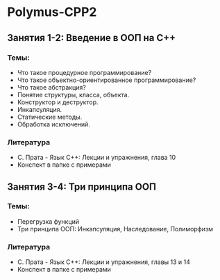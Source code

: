 # Polymus-CPP2

## Занятия 1-2: Введение в ООП на С++
### Темы:
  - Что такое процедурное программирование?
  - Что такое объектно-ориентированное программирование?
  - Что такое абстракция?
  - Понятие структуры, класса, объекта.
  - Конструктор и деструктор.
  - Инкапсуляция.
  - Статические методы.
  - Обработка исключений.

### Литература
  - С. Прата - Язык С++: Лекции и упражнения, глава 10
  - Конспект в папке с примерами

## Занятия 3-4: Три принципа ООП
### Темы:
  - Перегрузка функций
  - Три принципа ООП: Инкапсуляция, Наследование, Полиморфизм

### Литература
  - С. Прата - Язык С++: Лекции и упражнения, главы 13 и 14
  - Конспект в папке с примерами
